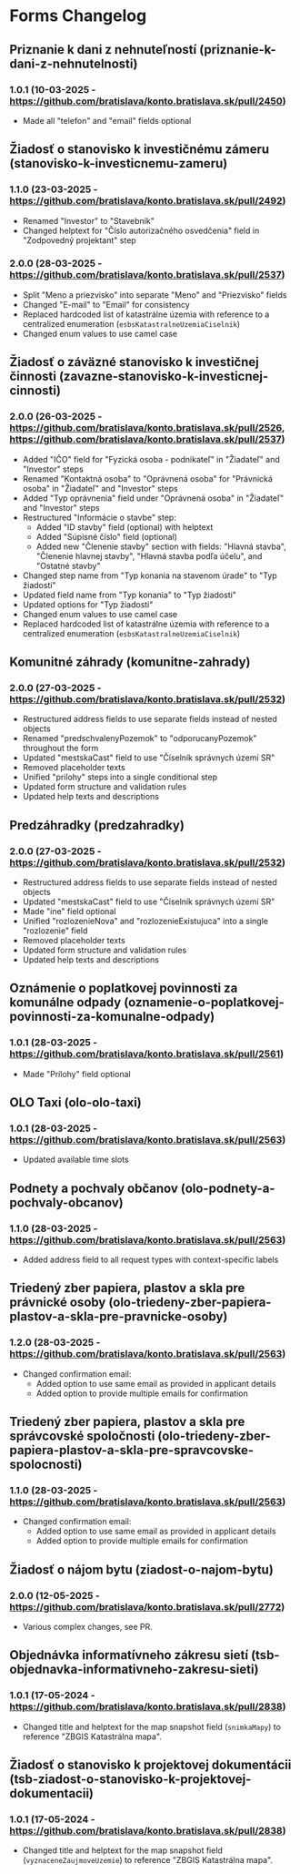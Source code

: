 # Forms Changelog

## Priznanie k dani z nehnuteľností (priznanie-k-dani-z-nehnutelnosti)

### 1.0.1 (10-03-2025 - https://github.com/bratislava/konto.bratislava.sk/pull/2450)

- Made all "telefon" and "email" fields optional

## Žiadosť o stanovisko k investičnému zámeru (stanovisko-k-investicnemu-zameru)

### 1.1.0 (23-03-2025 - https://github.com/bratislava/konto.bratislava.sk/pull/2492)

- Renamed "Investor" to "Stavebník"
- Changed helptext for "Číslo autorizačného osvedčenia" field in "Zodpovedný projektant" step

### 2.0.0 (28-03-2025 - https://github.com/bratislava/konto.bratislava.sk/pull/2537)

- Split "Meno a priezvisko" into separate "Meno" and "Priezvisko" fields
- Changed "E-mail" to "Email" for consistency
- Replaced hardcoded list of katastrálne územia with reference to a centralized enumeration (`esbsKatastralneUzemiaCiselnik`)
- Changed enum values to use camel case

## Žiadosť o záväzné stanovisko k investičnej činnosti (zavazne-stanovisko-k-investicnej-cinnosti)

### 2.0.0 (26-03-2025 - https://github.com/bratislava/konto.bratislava.sk/pull/2526, https://github.com/bratislava/konto.bratislava.sk/pull/2537)

- Added "IČO" field for "Fyzická osoba - podnikateľ" in "Žiadateľ" and "Investor" steps
- Renamed "Kontaktná osoba" to "Oprávnená osoba" for "Právnická osoba" in "Žiadateľ" and "Investor" steps
- Added "Typ oprávnenia" field under "Oprávnená osoba" in "Žiadateľ" and "Investor" steps
- Restructured "Informácie o stavbe" step:
  - Added "ID stavby" field (optional) with helptext
  - Added "Súpisné číslo" field (optional)
  - Added new "Členenie stavby" section with fields: "Hlavná stavba", "Členenie hlavnej stavby", "Hlavná stavba podľa účelu", and "Ostatné stavby"
- Changed step name from "Typ konania na stavenom úrade" to "Typ žiadosti"
- Updated field name from "Typ konania" to "Typ žiadosti"
- Updated options for "Typ žiadosti"
- Changed enum values to use camel case
- Replaced hardcoded list of katastrálne územia with reference to a centralized enumeration (`esbsKatastralneUzemiaCiselnik`)

## Komunitné záhrady (komunitne-zahrady)

### 2.0.0 (27-03-2025 - https://github.com/bratislava/konto.bratislava.sk/pull/2532)

- Restructured address fields to use separate fields instead of nested objects
- Renamed "predschvalenyPozemok" to "odporucanyPozemok" throughout the form
- Updated "mestskaCast" field to use "Číselník správnych území SR"
- Removed placeholder texts
- Unified "prilohy" steps into a single conditional step
- Updated form structure and validation rules
- Updated help texts and descriptions

## Predzáhradky (predzahradky)

### 2.0.0 (27-03-2025 - https://github.com/bratislava/konto.bratislava.sk/pull/2532)

- Restructured address fields to use separate fields instead of nested objects
- Updated "mestskaCast" field to use "Číselník správnych území SR"
- Made "ine" field optional
- Unified "rozlozenieNova" and "rozlozenieExistujuca" into a single "rozlozenie" field
- Removed placeholder texts
- Updated form structure and validation rules
- Updated help texts and descriptions

## Oznámenie o poplatkovej povinnosti za komunálne odpady (oznamenie-o-poplatkovej-povinnosti-za-komunalne-odpady)

### 1.0.1 (28-03-2025 - https://github.com/bratislava/konto.bratislava.sk/pull/2561)

- Made "Prílohy" field optional

## OLO Taxi (olo-olo-taxi)

### 1.0.1 (28-03-2025 - https://github.com/bratislava/konto.bratislava.sk/pull/2563)

- Updated available time slots

## Podnety a pochvaly občanov (olo-podnety-a-pochvaly-obcanov)

### 1.1.0 (28-03-2025 - https://github.com/bratislava/konto.bratislava.sk/pull/2563)

- Added address field to all request types with context-specific labels

## Triedený zber papiera, plastov a skla pre právnické osoby (olo-triedeny-zber-papiera-plastov-a-skla-pre-pravnicke-osoby)

### 1.2.0 (28-03-2025 - https://github.com/bratislava/konto.bratislava.sk/pull/2563)

- Changed confirmation email:
  - Added option to use same email as provided in applicant details
  - Added option to provide multiple emails for confirmation

## Triedený zber papiera, plastov a skla pre správcovské spoločnosti (olo-triedeny-zber-papiera-plastov-a-skla-pre-spravcovske-spolocnosti)

### 1.1.0 (28-03-2025 - https://github.com/bratislava/konto.bratislava.sk/pull/2563)

- Changed confirmation email:
  - Added option to use same email as provided in applicant details
  - Added option to provide multiple emails for confirmation

## Žiadosť o nájom bytu (ziadost-o-najom-bytu)

### 2.0.0 (12-05-2025 - https://github.com/bratislava/konto.bratislava.sk/pull/2772)

- Various complex changes, see PR.

## Objednávka informatívneho zákresu sietí (tsb-objednavka-informativneho-zakresu-sieti)

### 1.0.1 (17-05-2024 - https://github.com/bratislava/konto.bratislava.sk/pull/2838)

- Changed title and helptext for the map snapshot field (`snimkaMapy`) to reference "ZBGIS Katastrálna mapa".

## Žiadosť o stanovisko k projektovej dokumentácii (tsb-ziadost-o-stanovisko-k-projektovej-dokumentacii)

### 1.0.1 (17-05-2024 - https://github.com/bratislava/konto.bratislava.sk/pull/2838)

- Changed title and helptext for the map snapshot field (`vyznaceneZaujmoveUzemie`) to reference "ZBGIS Katastrálna mapa".
